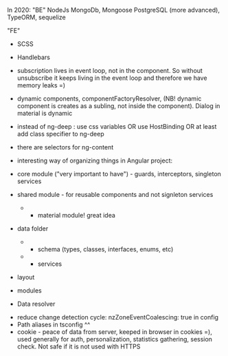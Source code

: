 In 2020:
"BE"
NodeJs
MongoDb, Mongoose
PostgreSQL (more advanced), TypeORM, sequelize

"FE"
* SCSS
* Handlebars

* subscription lives in event loop, not in the component. So without unsubscribe it keeps living in the event loop and therefore we have memory leaks =)
* dynamic components, componentFactoryResolver, (NB! dynamic component is creates as a subling, not inside the component). Dialog in material is dynamic
* instead of ng-deep : use css variables OR use HostBinding OR at least add class specifier to ng-deep
* there are selectors for ng-content
* interesting way of organizing things in Angular project:

- core module ("very important to have") - guards, interceptors, singleton services

- shared module - for reusable components and not signleton services
	- - material module! great idea

- data folder
	- - schema (types, classes, interfaces, enums, etc)
	- - services

- layout
- modules
- Data resolver
* reduce change detection cycle: nzZoneEventCoalescing: true in config
* Path aliases in tsconfig ^^
* cookie - peace of data from server, keeped in browser in cookies =), used generally for auth, personalization, statistics gathering, session check. Not safe if it is not used with HTTPS

